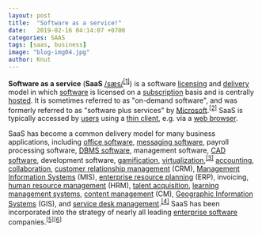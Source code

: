 ```yaml
---
layout: post
title:  "Software as a service!"
date:   2019-02-16 04:14:07 +0700
categories: SAAS
tags: [saas, business]
image: "blog-img04.jpg"
author: Knut
---
```


**Software as a service** (**SaaS** <span class="nowrap"><span class="IPA nopopups noexcerpt">[/<span style="border-bottom:1px dotted"><span title="'s' in 'sigh'">s</span><span title="/æ/: 'a' in 'bad'">æ</span><span title="'s' in 'sigh'">s</span></span>/](/wiki/Help:IPA/English "Help:IPA/English")</span></span><sup id="cite_ref-1" class="reference">[[1]](#cite_note-1)</sup>) is a software [licensing](/wiki/Software_licensing "Software licensing") and [delivery](/wiki/Software_delivery "Software delivery") model in which [software](/wiki/Software "Software") is licensed on a [subscription](/wiki/Subscription "Subscription") basis and is centrally [hosted](/wiki/Internet_hosting_service "Internet hosting service"). It is sometimes referred to as "on-demand software", and was formerly referred to as "software plus services" by [Microsoft](/wiki/Microsoft "Microsoft").<sup id="cite_ref-2" class="reference">[[2]](#cite_note-2)</sup> SaaS is typically accessed by [users](/wiki/User_(computing) "User (computing)") using a [thin client](/wiki/Thin_client "Thin client"), e.g. via a [web browser](/wiki/Web_browser "Web browser").

SaaS has become a common delivery model for many business applications, including [office software](/wiki/Productivity_software "Productivity software"), [messaging software](/wiki/Instant_messaging "Instant messaging"), payroll processing software, [DBMS software](/wiki/Database "Database"), management software, [CAD software](/wiki/Computer-aided_design "Computer-aided design"), development software, [gamification](/wiki/Gamification "Gamification"), [virtualization](/wiki/Virtualization_software_licensing "Virtualization software licensing"),<sup id="cite_ref-ITChannelGlossary_3-0" class="reference">[[3]](#cite_note-ITChannelGlossary-3)</sup> [accounting](/wiki/Accounting_software "Accounting software"), [collaboration](/wiki/Collaborative_software "Collaborative software"), [customer relationship management](/wiki/Customer_relationship_management "Customer relationship management") (CRM), [Management Information Systems](/wiki/Management_information_systems "Management information systems") (MIS), [enterprise resource planning](/wiki/Enterprise_resource_planning "Enterprise resource planning") (ERP), invoicing, [human resource management](/wiki/Human_resource_management "Human resource management") (HRM), [talent acquisition](/wiki/Talent_acquisition "Talent acquisition"), [learning management systems](/wiki/Learning_management_system "Learning management system"), [content management](/wiki/Content_management "Content management") (CM), [Geographic Information Systems](/wiki/Geographic_Information_Systems "Geographic Information Systems") (GIS), and [service desk management](/wiki/IT_service_management#Service_Desk "IT service management").<sup id="cite_ref-4" class="reference">[[4]](#cite_note-4)</sup> SaaS has been incorporated into the strategy of nearly all leading [enterprise software](/wiki/Enterprise_software "Enterprise software") companies.<sup id="cite_ref-5" class="reference">[[5]](#cite_note-5)</sup><sup id="cite_ref-6" class="reference">[[6]](#cite_note-6)</sup>